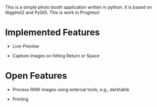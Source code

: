This is a simple photo booth application written in python. It is based
on libgphot2 and PyQt5. This is work in Progress!

Implemented Features
====================

* Live-Preview

* Capture images on hitting Return or Space

Open Features
=============

* Process RAW images using external tools, e.g., darktable

* Printing
